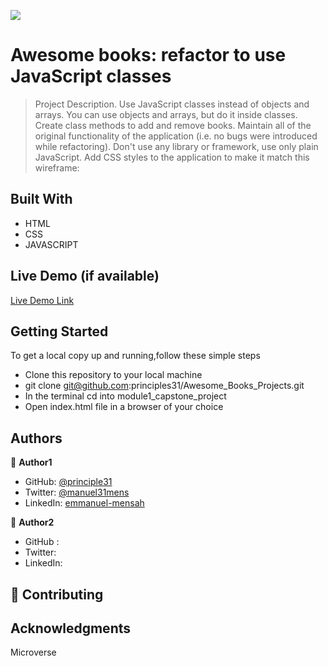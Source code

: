 ![](https://img.shields.io/badge/Microverse-blueviolet)

# Awesome books: refactor to use JavaScript classes

> Project Description.
> Use JavaScript classes instead of objects and arrays.
> You can use objects and arrays, but do it inside classes.
> Create class methods to add and remove books.
> Maintain all of the original functionality of the application (i.e. no bugs were introduced while refactoring).
> Don't use any library or framework, use only plain JavaScript.
> Add CSS styles to the application to make it match this wireframe:


## Built With

- HTML
- CSS
- JAVASCRIPT

## Live Demo (if available)

[Live Demo Link]( )



## Getting Started

To get a local copy up and running,follow these simple steps
- Clone this repository to your local machine
- git clone git@github.com:principles31/Awesome_Books_Projects.git
- In the terminal cd into module1_capstone_project
- Open index.html file in a browser of your choice


## Authors

👤 **Author1**

- GitHub: [@principle31](https://github.com/principles31)
- Twitter: [@manuel31mens](https://Twiter.com/@Manuel31mens)
- LinkedIn: [emmanuel-mensah](www.linkedin.com/in/emmanuel-mensah-6a044922a)


👤 **Author2**
-  GitHub : 
- Twitter: 
- LinkedIn: 

## 🤝 Contributing



## Acknowledgments
Microverse